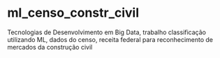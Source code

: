 # ml_censo_constr_civil
Tecnologias de Desenvolvimento em Big Data, trabalho classificação utilizando ML, dados do censo, receita federal para reconhecimento de mercados da construção civil
